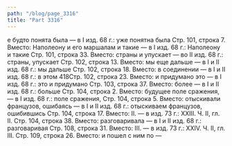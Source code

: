 ```yaml
---
path: "/blog/page_3316"
title: "Part 3316"
---
```


е будто понята была — в I изд. 68 г.: уже понятна была
Стр. 101, строка 7.
Вместо: Наполеону и его маршалам и такие — в I изд. 68 г.: Наполеону и такие
Стр. 101, строка 33.
Вместо: страны и упускает — во II изд. 68 г.: страны, упускает
Стр. 102, строка 13.
Вместо: мы еще дальше — в I и II изд. 68 г.: мы дальше
Стр. 102, строка 18.
Вместо: в соединении — в I и II изд. 68 г.: в этом
418Стр. 102, строка 23.
Вместо: и придумано это — в I изд. 68 г.: это и придумано
Стр. 103, строка 37.
Вместо: более — в I и II изд. 68 г.: больше
Стр. 104, строка 2.
Вместо: будущее поле сражения, — в I изд. 68 г.: поле сражения,
Стр. 104, строка 5.
Вместо: отыскивали французов, ошибаясь — в I и II изд. 68 г.: отыскиваем французов, ошибившись
Стр. 104, строка 17.
Вместо: II. — в изд. 73 г.: XXIII.
Ч. II, гл. II.
Стр. 104, строка 38.
Вместо: разговаривала — в I и II изд. 68 г.: разговаривая
Стр. 108, строка 31.
Вместо: III. — в изд. 73 г.: XXIV.
Ч. II, гл. III.
Стр. 109, строка 26.
Вместо: и пошел с ним по — 

